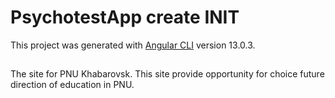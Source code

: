 # PsychotestApp create INIT

This project was generated with [Angular CLI](https://github.com/angular/angular-cli) version 13.0.3.

##

The site for PNU Khabarovsk. This site provide opportunity for choice future direction of education in PNU.
